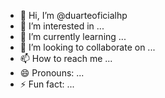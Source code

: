- 👋 Hi, I’m @duarteoficialhp
- 👀 I’m interested in ...
- 🌱 I’m currently learning ...
- 💞️ I’m looking to collaborate on ...
- 📫 How to reach me ...
- 😄 Pronouns: ...
- ⚡ Fun fact: ...

<!---
duarteoficialhp/duarteoficialhp is a ✨ special ✨ repository because its `README.md` (this file) appears on your GitHub profile.
You can click the Preview link to take a look at your changes.
--->
